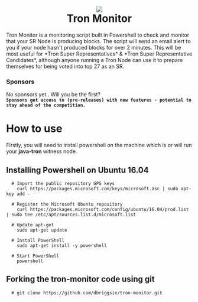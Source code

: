<h1 align="center">
  <img src="https://github.com/dbriggsie/tron-monitor/blob/master/tron-monitor.png">
  <br/>
  Tron Monitor
</h1>
Tron Monitor is a monitoring script built in Powershell to check and monitor that your SR Node is producing blocks. The script will send an email alert to you if your node hasn't produced blocks for over 2 minutes. This will be most useful for *Tron Super Representatives* & *Tron Super Representative Candidates*, although anyone running a Tron Node can use it to prepare themselves for being voted into top 27 as an SR.



  
### Sponsors
No sponsors yet.. Will you be the first? <br/>
**`Sponsors get access to (pre-releases) with new features - potential to stay ahead of the competition.`**
<br/>

# How to use
Firstly, you will need to install powershell on the machine which is or will run your **java-tron** witness node.
   ## Installing Powershell on Ubuntu 16.04
      # Import the public repository GPG keys
        curl https://packages.microsoft.com/keys/microsoft.asc | sudo apt-key add -

      # Register the Microsoft Ubuntu repository
        curl https://packages.microsoft.com/config/ubuntu/16.04/prod.list | sudo tee /etc/apt/sources.list.d/microsoft.list

      # Update apt-get
        sudo apt-get update

      # Install PowerShell
        sudo apt-get install -y powershell

      # Start PowerShell
        powershell
  
## Forking the tron-monitor code using git
      # git clone https://github.com/dbriggsie/tron-monitor.git
